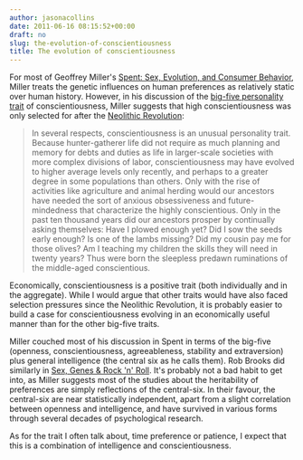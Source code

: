 ```yaml
---
author: jasonacollins
date: 2011-06-16 08:15:52+00:00
draft: no
slug: the-evolution-of-conscientiousness
title: The evolution of conscientiousness
---
```


For most of Geoffrey Miller's [Spent: Sex, Evolution, and Consumer Behavior](https://www.jasoncollins.blog/millers-spent-sex-evolution-and-consumer-behavior/), Miller treats the genetic influences on human preferences as relatively static over human history. However, in his discussion of the [big-five personality trait](http://en.wikipedia.org/wiki/Big_Five_personality_traits) of conscientiousness, Miller suggests that high conscientiousness was only selected for after the [Neolithic Revolution](http://en.wikipedia.org/wiki/Neolithic_Revolution):

>In several respects, conscientiousness is an unusual personality trait. Because hunter-gatherer life did not require as much planning and memory for debts and duties as life in larger-scale societies with more complex divisions of labor, conscientiousness may have evolved to higher average levels only recently, and perhaps to a greater degree in some populations than others. Only with the rise of activities like agriculture and animal herding would our ancestors have needed the sort of anxious obsessiveness and future-mindedness that characterize the highly conscientious. Only in the past ten thousand years did our ancestors prosper by continually asking themselves: Have I plowed enough yet? Did I sow the seeds early enough? Is one of the lambs missing? Did my cousin pay me for those olives? Am I teaching my children the skills they will need in twenty years? Thus were born the sleepless predawn ruminations of the middle-aged conscientious.

Economically, conscientiousness is a positive trait (both individually and in the aggregate). While I would argue that other traits would have also faced selection pressures since the Neolithic Revolution, it is probably easier to build a case for conscientiousness evolving in an economically useful manner than for the other big-five traits.

Miller couched most of his discussion in Spent in terms of the big-five (openness, conscientiousness, agreeableness, stability and extraversion) plus general intelligence (the central six as he calls them). Rob Brooks did similarly in [Sex, Genes & Rock 'n' Roll](https://www.jasoncollins.blog/brookss-sex-genes-rock-n-roll/). It's probably not a bad habit to get into, as Miller suggests most of the studies about the heritability of preferences are simply reflections of the central-six. In their favour, the central-six are near statistically independent, apart from a slight correlation between openness and intelligence, and have survived in various forms through several decades of psychological research.

As for the trait I often talk about, time preference or patience, I expect that this is a combination of intelligence and conscientiousness.
